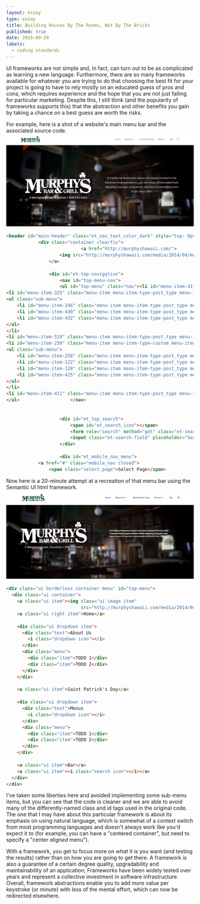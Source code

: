 ```yaml
---
layout: essay
type: essay
title: Building Houses By The Rooms, Not By The Bricks
published: true
date: 2016-09-20
labels:
  - coding standards
---
```

UI frameworks are not simple and, in fact, can turn out to be as complicated as learning a new language. Furthermore, there are so many frameworks available for whatever you are trying to do that choosing the best fit for your project is going to have to rely mostly on an educated guess of pros and cons, which requires experience and the hope that you are not just falling for particular marketing. Despite this, I still think (and the popularity of frameworks supports this) that the abstraction and other benefits you gain by taking a chance on a best guess are worth the risks.


For example, here is a shot of a website's main menu bar and the associated source code.
<img class="ui big centered image" src="../images/murphysbar_real.png">

``` html
<header id="main-header" class="et_nav_text_color_dark" style="top: 0px;">
			<div class="container clearfix">
							<a href="http://murphyshawaii.com/">
					<img src="http://murphyshawaii.com/media/2014/04/murphyshawaii.png" alt="Murphy’s Bar and Grill" id="logo">
				</a>

				<div id="et-top-navigation">
					<nav id="top-menu-nav">
					<ul id="top-menu" class="nav"><li id="menu-item-41" class="menu-item menu-item-type-post_type menu-item-object-page current-menu-item page_item page-item-20 current_page_item menu-item-41"><a href="http://murphyshawaii.com/">Home</a></li>
<li id="menu-item-325" class="menu-item menu-item-type-post_type menu-item-object-page menu-item-has-children menu-item-325"><a href="http://murphyshawaii.com/about-us/">About Us</a>
<ul class="sub-menu">
	<li id="menu-item-246" class="menu-item menu-item-type-post_type menu-item-object-page menu-item-246"><a href="http://murphyshawaii.com/welcome/getting-hereparking/">Getting Here/Parking</a></li>
	<li id="menu-item-430" class="menu-item menu-item-type-post_type menu-item-object-page menu-item-430"><a href="http://murphyshawaii.com/catering-and-private-events/">Catering and Private Events</a></li>
	<li id="menu-item-432" class="menu-item menu-item-type-post_type menu-item-object-page menu-item-432"><a href="http://murphyshawaii.com/upcoming-events/">Upcoming Events</a></li>
</ul>
</li>
<li id="menu-item-519" class="menu-item menu-item-type-post_type menu-item-object-page menu-item-519"><a href="http://murphyshawaii.com/st-patricks-day/">St. Patrick’s Day</a></li>
<li id="menu-item-250" class="menu-item menu-item-type-custom menu-item-object-custom menu-item-has-children menu-item-250"><a>Menus</a>
<ul class="sub-menu">
	<li id="menu-item-258" class="menu-item menu-item-type-post_type menu-item-object-page menu-item-258"><a href="http://murphyshawaii.com/weekly-specials/">Weekly Specials</a></li>
	<li id="menu-item-122" class="menu-item menu-item-type-post_type menu-item-object-page menu-item-122"><a href="http://murphyshawaii.com/lunch-menu/">Lunch Menu</a></li>
	<li id="menu-item-128" class="menu-item menu-item-type-post_type menu-item-object-page menu-item-128"><a href="http://murphyshawaii.com/dinner-menu/">Dinner Menu</a></li>
	<li id="menu-item-425" class="menu-item menu-item-type-post_type menu-item-object-page menu-item-425"><a href="http://murphyshawaii.com/desserts/">Desserts</a></li>
</ul>
</li>
<li id="menu-item-411" class="menu-item menu-item-type-post_type menu-item-object-page menu-item-411"><a href="http://murphyshawaii.com/bar/">Bar</a></li>
</ul>					</nav>

					
					<div id="et_top_search">
						<span id="et_search_icon"></span>
						<form role="search" method="get" class="et-search-form et-hidden" action="http://murphyshawaii.com/">
						<input class="et-search-field" placeholder="Search …" value="" name="s" title="Search for:" type="search">						</form>
					</div>
					
					<div id="et_mobile_nav_menu">
			<a href="#" class="mobile_nav closed">
				<span class="select_page">Select Page</span>

```
Now here is a 20-minute attempt at a recreation of that menu bar using the Semantic UI html framework.
<img class="ui big centered image" src="../images/murphysbar_fake.png">

``` html
<div class="ui borderless container menu" id="top-menu">
  <div class="ui container">
    <a class="ui item"><img class="ui image item"
                            src="http://murphyshawaii.com/media/2014/04/murphyshawaii.png"></a>
    <a class="ui right item">Home</a>

    <div class="ui dropdown item">
      <div class="text">About Us
        <i class="dropdown icon"></i>
      </div>
      <div class="menu">
        <div class="item">TODO 1</div>
        <div class="item">TODO 2</div>
      </div>
    </div>

    <a class="ui item">Saint Patrick's Day</a>

    <div class="ui dropdown item">
      <div class="text">Menus
        <i class="dropdown icon"></i>
      </div>
      <div class="menu">
        <div class="item">TODO 1</div>
        <div class="item">TODO 2</div>
      </div>
    </div>

    <a class="ui item">Bar</a>
    <a class="ui item"><i class="search icon"></i></a>
  </div>
</div>
```
I've taken some liberties here and avoided implementing some sub-menu items, but you can see that the code is cleaner and we are able to avoid many of the differently-named class and id tags used in the original code. The one that I may have about this particular framework is about its emphasis on using natural language, which is somewhat of a context switch from most programming languages and doesn't always work like you'd expect it to (for example, you can have a "centered container", but need to specify a "center *aligned* menu").

With a framework, you get to focus more on *what* it is you want (and testing the results) rather than on how you are going to get there. A framework is also a guarantee of a certain degree quality, upgradability and maintainability of an application; Frameworks have been widely tested over years and represent a collective investment in software infrastructure. Overall, framework abstractions enable you to add more value per keystroke (or minute) with less of the mental effort, which can now be redirected elsewhere.

